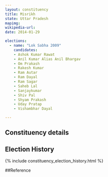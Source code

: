 ```yaml
---
layout: constituency
title: Misrikh
state: Uttar Pradesh
mapimg: 
wikipedia-url: 
date: 2014-01-29

elections: 
  - name: "Lok Sabha 2009"
    candidates: 
    - Ashok Kumar Rawat 
    - Anil Kumar Alias Anil Bhargav 
    - Om Prakash 
    - Rakesh Kumar 
    - Ram Autar 
    - Ram Dayal 
    - Ram Sagar 
    - Saheb Lal 
    - Sanjaykumar 
    - Shiv Pal 
    - Shyam Prakash 
    - Uday Pratap 
    - Vishambhar Dayal 

---
```

## Constituency details


## Election History
{% include constituency_election_history.html %}

##Reference
